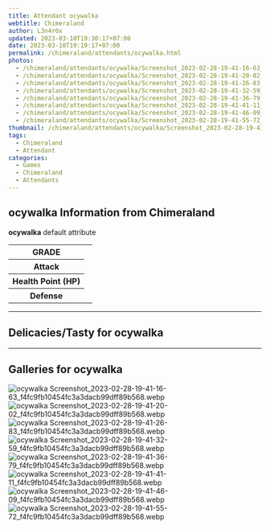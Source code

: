 ```yaml
---
title: Attendant ocywalka
webtitle: Chimeraland
author: L3n4r0x
updated: 2023-03-10T19:30:17+07:00
date: 2023-03-10T19:19:17+07:00
permalink: /chimeraland/attendants/ocywalka.html
photos:
  - /chimeraland/attendants/ocywalka/Screenshot_2023-02-28-19-41-16-63_f4fc9fb10454fc3a3dacb99dff89b568.webp
  - /chimeraland/attendants/ocywalka/Screenshot_2023-02-28-19-41-20-02_f4fc9fb10454fc3a3dacb99dff89b568.webp
  - /chimeraland/attendants/ocywalka/Screenshot_2023-02-28-19-41-26-83_f4fc9fb10454fc3a3dacb99dff89b568.webp
  - /chimeraland/attendants/ocywalka/Screenshot_2023-02-28-19-41-32-59_f4fc9fb10454fc3a3dacb99dff89b568.webp
  - /chimeraland/attendants/ocywalka/Screenshot_2023-02-28-19-41-36-79_f4fc9fb10454fc3a3dacb99dff89b568.webp
  - /chimeraland/attendants/ocywalka/Screenshot_2023-02-28-19-41-41-11_f4fc9fb10454fc3a3dacb99dff89b568.webp
  - /chimeraland/attendants/ocywalka/Screenshot_2023-02-28-19-41-46-09_f4fc9fb10454fc3a3dacb99dff89b568.webp
  - /chimeraland/attendants/ocywalka/Screenshot_2023-02-28-19-41-55-72_f4fc9fb10454fc3a3dacb99dff89b568.webp
thumbnail: /chimeraland/attendants/ocywalka/Screenshot_2023-02-28-19-41-16-63_f4fc9fb10454fc3a3dacb99dff89b568.webp
tags:
  - Chimeraland
  - Attendant
categories:
  - Games
  - Chimeraland
  - Attendants
---
```


<section id="bootstrap-wrapper"><link rel="stylesheet" href="https://rawcdn.githack.com/dimaslanjaka/Web-Manajemen/bb6505ea081a75a7c845f65fb9d939276931c82f/css/bootstrap-4.5-wrapper.css"/><h2>ocywalka Information from Chimeraland</h2><p><b>ocywalka</b> default attribute <table><tr><th>GRADE</th><td></td></tr><tr><th>Attack</th><td></td></tr><tr><th>Health Point (HP)</th><td></td></tr><tr><th>Defense</th><td></td></tr></table></p><hr/><h2>Delicacies/Tasty for ocywalka</h2><hr/><div id="gallery"><h2>Galleries for ocywalka</h2><div class="row"><div class="col-lg-6 col-12"><img src="/chimeraland/attendants/ocywalka/Screenshot_2023-02-28-19-41-16-63_f4fc9fb10454fc3a3dacb99dff89b568.webp" alt="ocywalka Screenshot_2023-02-28-19-41-16-63_f4fc9fb10454fc3a3dacb99dff89b568.webp"/></div><div class="col-lg-6 col-12"><img src="/chimeraland/attendants/ocywalka/Screenshot_2023-02-28-19-41-20-02_f4fc9fb10454fc3a3dacb99dff89b568.webp" alt="ocywalka Screenshot_2023-02-28-19-41-20-02_f4fc9fb10454fc3a3dacb99dff89b568.webp"/></div><div class="col-lg-6 col-12"><img src="/chimeraland/attendants/ocywalka/Screenshot_2023-02-28-19-41-26-83_f4fc9fb10454fc3a3dacb99dff89b568.webp" alt="ocywalka Screenshot_2023-02-28-19-41-26-83_f4fc9fb10454fc3a3dacb99dff89b568.webp"/></div><div class="col-lg-6 col-12"><img src="/chimeraland/attendants/ocywalka/Screenshot_2023-02-28-19-41-32-59_f4fc9fb10454fc3a3dacb99dff89b568.webp" alt="ocywalka Screenshot_2023-02-28-19-41-32-59_f4fc9fb10454fc3a3dacb99dff89b568.webp"/></div><div class="col-lg-6 col-12"><img src="/chimeraland/attendants/ocywalka/Screenshot_2023-02-28-19-41-36-79_f4fc9fb10454fc3a3dacb99dff89b568.webp" alt="ocywalka Screenshot_2023-02-28-19-41-36-79_f4fc9fb10454fc3a3dacb99dff89b568.webp"/></div><div class="col-lg-6 col-12"><img src="/chimeraland/attendants/ocywalka/Screenshot_2023-02-28-19-41-41-11_f4fc9fb10454fc3a3dacb99dff89b568.webp" alt="ocywalka Screenshot_2023-02-28-19-41-41-11_f4fc9fb10454fc3a3dacb99dff89b568.webp"/></div><div class="col-lg-6 col-12"><img src="/chimeraland/attendants/ocywalka/Screenshot_2023-02-28-19-41-46-09_f4fc9fb10454fc3a3dacb99dff89b568.webp" alt="ocywalka Screenshot_2023-02-28-19-41-46-09_f4fc9fb10454fc3a3dacb99dff89b568.webp"/></div><div class="col-lg-6 col-12"><img src="/chimeraland/attendants/ocywalka/Screenshot_2023-02-28-19-41-55-72_f4fc9fb10454fc3a3dacb99dff89b568.webp" alt="ocywalka Screenshot_2023-02-28-19-41-55-72_f4fc9fb10454fc3a3dacb99dff89b568.webp"/></div></div></div></section>